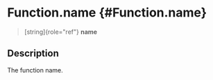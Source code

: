 Function.name {#Function.name}
=============

> [string]{role="ref"} **name**

Description
-----------

The function name.
